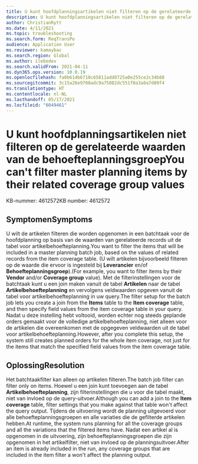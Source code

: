 ```yaml
---
title: U kunt hoofdplanningsartikelen niet filteren op de gerelateerde waarden van de behoefteplanningsgroep
description: U kunt hoofdplanningsartikelen niet filteren op de gerelateerde waarden van de behoefteplanningsgroep.
author: ChristianRytt
ms.date: 4/11/2021
ms.topic: troubleshooting
ms.search.form: ReqTransPo
audience: Application User
ms.reviewer: kamaybac
ms.search.region: Global
ms.author: ilebedev
ms.search.validFrom: 2021-04-11
ms.dyn365.ops.version: 10.0.19
ms.openlocfilehash: fa0b614b6710c65811add8725a0e255ce2c34b88
ms.sourcegitcommit: 3c15a26e9708adc9a75082dc551f0a3a0a7d89f4
ms.translationtype: HT
ms.contentlocale: nl-NL
ms.lasthandoff: 05/17/2021
ms.locfileid: "6049461"
---
```

# <a name="you-cant-filter-master-planning-items-by-their-related-coverage-group-values"></a><span data-ttu-id="a05fd-103">U kunt hoofdplanningsartikelen niet filteren op de gerelateerde waarden van de behoefteplanningsgroep</span><span class="sxs-lookup"><span data-stu-id="a05fd-103">You can't filter master planning items by their related coverage group values</span></span>

<span data-ttu-id="a05fd-104">KB-nummer: 4612572</span><span class="sxs-lookup"><span data-stu-id="a05fd-104">KB number: 4612572</span></span>

## <a name="symptoms"></a><span data-ttu-id="a05fd-105">Symptomen</span><span class="sxs-lookup"><span data-stu-id="a05fd-105">Symptoms</span></span>

<span data-ttu-id="a05fd-106">U wilt de artikelen filteren die worden opgenomen in een batchtaak voor de hoofdplanning op basis van de waarden van gerelateerde records uit de tabel voor artikelbehoefteplanning.</span><span class="sxs-lookup"><span data-stu-id="a05fd-106">You want to filter the items that will be included in a master planning batch job, based on the values of related records from the item coverage table.</span></span> <span data-ttu-id="a05fd-107">(U wilt artikelen bijvoorbeeld filteren op de waarde die ervoor is ingesteld bij **Leverancier** en/of **Behoefteplanningsgroep**).</span><span class="sxs-lookup"><span data-stu-id="a05fd-107">(For example, you want to filter items by their **Vendor** and/or **Coverage group** value).</span></span> <span data-ttu-id="a05fd-108">Met de filterinstellingen voor de batchtaak kunt u een join maken vanuit de tabel **Artikelen** naar de tabel **Artikelbehoefteplanning** en vervolgens veldwaarden opgeven vanuit de tabel voor artikelbehoefteplanning in uw query.</span><span class="sxs-lookup"><span data-stu-id="a05fd-108">The filter setup for the batch job lets you create a join from the **Items** table to the **Item coverage** table, and then specify field values from the item coverage table in your query.</span></span> <span data-ttu-id="a05fd-109">Nadat u deze instelling hebt voltooid, worden echter nog steeds geplande orders gemaakt voor de volledige artikelbehoefteplanning, niet alleen voor de artikelen die overeenkomen met de opgegeven veldwaarden uit de tabel voor artikelbehoefteplanning.</span><span class="sxs-lookup"><span data-stu-id="a05fd-109">However, after you complete this setup, the system still creates planned orders for the whole item coverage, not just for the items that match the specified field values from the item coverage table.</span></span>

## <a name="resolution"></a><span data-ttu-id="a05fd-110">Oplossing</span><span class="sxs-lookup"><span data-stu-id="a05fd-110">Resolution</span></span>

<span data-ttu-id="a05fd-111">Het batchtaakfilter kan alleen op artikelen filteren.</span><span class="sxs-lookup"><span data-stu-id="a05fd-111">The batch job filter can filter only on items.</span></span> <span data-ttu-id="a05fd-112">Hoewel u een join kunt toevoegen aan de tabel **Artikelbehoefteplanning**, zijn filterinstellingen die u voor die tabel maakt, niet van invloed op de query-uitvoer.</span><span class="sxs-lookup"><span data-stu-id="a05fd-112">Although you can add a join to the **Item coverage** table, filter settings that you make against that table won't affect the query output.</span></span> <span data-ttu-id="a05fd-113">Tijdens de uitvoering wordt de planning uitgevoerd voor alle behoefteplanningsgroepen en alle variaties die de gefilterde artikelen hebben.</span><span class="sxs-lookup"><span data-stu-id="a05fd-113">At runtime, the system runs planning for all the coverage groups and all the variations that the filtered items have.</span></span> <span data-ttu-id="a05fd-114">Nadat een artikel al is opgenomen in de uitvoering, zijn behoefteplanningsgroepen die zijn opgenomen in het artikelfilter, niet van invloed op de planningsuitvoer.</span><span class="sxs-lookup"><span data-stu-id="a05fd-114">After an item is already included in the run, any coverage groups that are included in the item filter a won't affect the planning output.</span></span>
